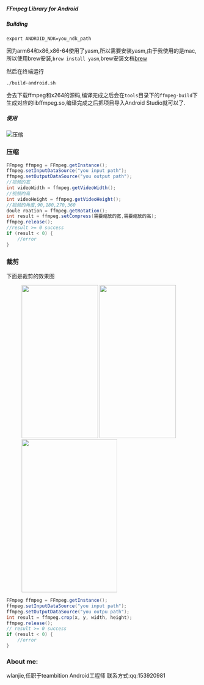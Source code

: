 ##### FFmpeg Library for Android

##### Building

    export ANDROID_NDK=you_ndk_path

因为arm64和x86,x86-64使用了yasm,所以需要安装yasm,由于我使用的是mac,所以使用brew安装,```brew install yasm```,brew安装文档[brew](http://brew.sh/index_zh-cn.html)

然后在终端运行

    ./build-android.sh

会去下载ffmpeg和x264的源码,编译完成之后会在```tools```目录下的```ffmpeg-build```下生成对应的libffmpeg.so,编译完成之后把项目导入Android Studio就可以了.

##### 使用

![压缩](https://github.com/wlanjie/AndroidFFmpeg/blob/master/image/compress.png)

### 压缩

```java
FFmpeg ffmpeg = FFmpeg.getInstance();
ffmpeg.setInputDataSource("you input path");
ffmpeg.setOutputDataSource("you output path");
//视频的宽
int videoWidth = ffmpeg.getVideoWidth();
//视频的高
int videoHeight = ffmpeg.getVideoHeight();
//视频的角度,90,180,270,360
doule roation = ffmpeg.getRotation();
int result = ffmpeg.setCompress(需要缩放的宽,需要缩放的高);
ffmpeg.release();
//result >= 0 success
if (result < 0) {
    //error
}
```

### 裁剪

下面是裁剪的效果图


<figure>
    <img width="200" height="400" src="https://github.com/wlanjie/AndroidFFmpeg/blob/master/image/crop_before.png">
    <img width="200" height="400" src="https://github.com/wlanjie/AndroidFFmpeg/blob/master/image/crop_after.png">
    <img width="250" height="400" src="https://github.com/wlanjie/AndroidFFmpeg/blob/master/image/crop_description.png">
</figure>

```java
FFmpeg ffmpeg = FFmpeg.getInstance();
ffmpeg.setInputDataSource("you input path");
ffmpeg.setOutputDataSource("you outpu path");
int result = ffmpeg.crop(x, y, width, height);
ffmpeg.release();
// result >= 0 success
if (result < 0) {
    //error
}
```

### About me:

wlanjie,任职于teambition Android工程师
联系方式:qq:153920981

